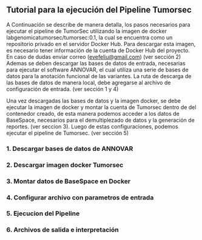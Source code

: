 ## Tutorial para la ejecución del Pipeline Tumorsec

A Continuación se describe de manera detalla, los pasos necesarios para ejecutar el pipeline de TumorSec utilizando la imagen de docker labgenomicatumorsec/tumorsec:0.1, la cual se encuentra como un repositorio privado en el servidor Docker Hub.  Para descargar esta imagen, es necesario tener información de la cuenta de Docker Hub del proyecto. En caso de dudas enviar correo (evefeliu@gmail.com) (ver sección 2)
Ademas se deben descargar las bases de datos de entrada, necesarias para ejecutar el software ANNOVAR, el cual utiliza una serie de bases de datos para la anotación funcional de las variantes. La ruta de descarga de las bases de datos de manera local, debe agregarse al archivo de configuración de entrada. (ver sección 1 y 4)

Una vez descargadas las bases de datos y la imagen docker, se debe ejecutar la imagen de docker y montar la cuenta de Tumorsec dentro de del contenedor creado, de esta manera podemos acceder a los datos de BaseSpace, necesarios para el demultiplezado de datos y la generación de reportes. (ver seccion 3). Luego de estas configuraciones, podemos ejecutar el pipeline de Tumorsec. (ver sección 5)
 

### 1. Descargar bases de datos de ANNOVAR
### 2. Descargar imagen docker Tumorsec
### 3. Montar datos de BaseSpace en Docker
### 4. Configurar archivo con parametros de entrada
### 5. Ejecucion del Pipeline
### 6. Archivos de salida e interpretación

